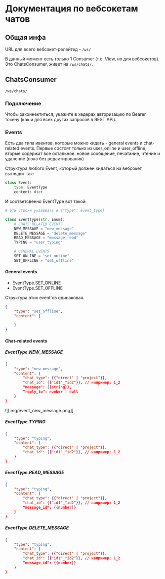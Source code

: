 # Документация по вебсокетам чатов

## Общая инфа
URL для всего вебсокет-релейтед - `/ws/`

В данный момент есть только 1 Consumer (т.е. View, но для вебсокетов). Это ChatsConsumer, живет на `/ws/chats/`.

## ChatsConsumer
`/ws/chats/`

### Подключение
Чтобы законнектиться, укажите в хедерах авторизацию по Bearer токену (как и для всех других запросов в REST API).

### Events
Есть два типа ивентов, которые можно кидать - general events и chat-related events. Первые состоят только из user_online и user_offline, вторые содержат все остальное: новое сообщение, печатание, чтение и удаление (пока без редактирования)

Структура любого Event, который должен кидаться на вебсокет выглядит так:
```py
class Event:
    type: EventType
    content: dict
```
И соответсвенно EventType вот такой:
```py
# эти строки указывать в {"type": event_type}

class EventType(str, Enum):
    # CHATS RELATED EVENTS
    NEW_MESSAGE = "new_message"
    DELETE_MESSAGE = "delete_message"
    READ_MESSAGE = "message_read"
    TYPING = "user_typing"

    # GENERAL EVENTS
    SET_ONLINE = "set_online"
    SET_OFFLINE = "set_offline"
```

#### General events

- EventType.SET_ONLINE
- EventType.SET_OFFLINE

Структура этих event'ов одинаковая. 

```json
{
	"type": "set_offline",
	"content": {
		
	}
}
```

#### Chat-related events

##### EventType.NEW_MESSAGE

```json
{
	"type": "new_message",
	"content": {
		"chat_type": {{"direct" | "project"}},
		"chat_id": {{"id1"_"id2"}}, // например: 1_2
		"message": {{string}},
		"reply_to": number | null
	}
}
```

![[img/event_new_message.png]]

##### EventType.TYPING

```json
{
	"type": "typing",
	"content": {
		"chat_type": {{"direct" | "project"}},
		"chat_id": {{"id1"_"id2"}}, // например: 1_2
	}
}
```

##### EventType.READ_MESSAGE

```json
{
	"type": "typing",
	"content": {
		"chat_type": {{"direct" | "project"}},
		"chat_id": {{"id1"_"id2"}}, // например: 1_2
		"message_id": {{number}}
	}
}
```

##### EventType.DELETE_MESSAGE

```json
{
	"type": "typing",
	"content": {
		"chat_type": {{"direct" | "project"}},
		"chat_id": {{"id1"_"id2"}}, // например: 1_2
		"message_id": {{number}}
	}
}
```
